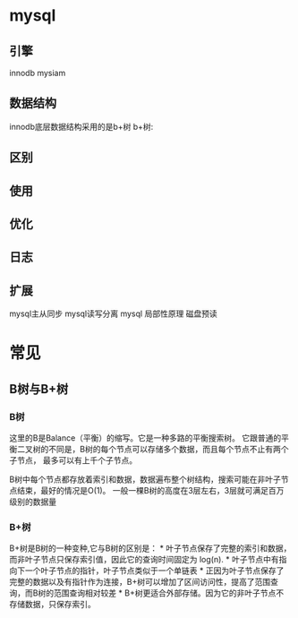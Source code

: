 # mysql
## 引擎
 innodb
 mysiam


## 数据结构
 innodb底层数据结构采用的是b+树
 b+树:

 
## 区别




## 使用




## 优化



## 日志



## 扩展
mysql主从同步
mysql读写分离
mysql
局部性原理
磁盘预读





















# 常见

## B树与B+树
### B树
这里的B是Balance（平衡）的缩写。它是一种多路的平衡搜索树。
它跟普通的平衡二叉树的不同是，B树的每个节点可以存储多个数据，而且每个节点不止有两个子节点，
最多可以有上千个子节点。

B树中每个节点都存放着索引和数据，数据遍布整个树结构，搜索可能在非叶子节点结束，最好的情况是O(1)。
一般一棵B树的高度在3层左右，3层就可满足百万级别的数据量

### B+树
B+树是B树的一种变种,它与B树的区别是：
    * 叶子节点保存了完整的索引和数据，而非叶子节点只保存索引值，因此它的查询时间固定为 log(n).
    * 叶子节点中有指向下一个叶子节点的指针，叶子节点类似于一个单链表
    * 正因为叶子节点保存了完整的数据以及有指针作为连接，B+树可以增加了区间访问性，提高了范围查询，而B树的范围查询相对较差
    * B+树更适合外部存储。因为它的非叶子节点不存储数据，只保存索引。